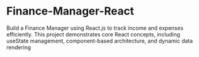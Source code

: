 # Finance-Manager-React
Build a Finance Manager using React.js to track income and expenses efficiently. This project demonstrates core React concepts, including useState management, component-based architecture, and dynamic data rendering
